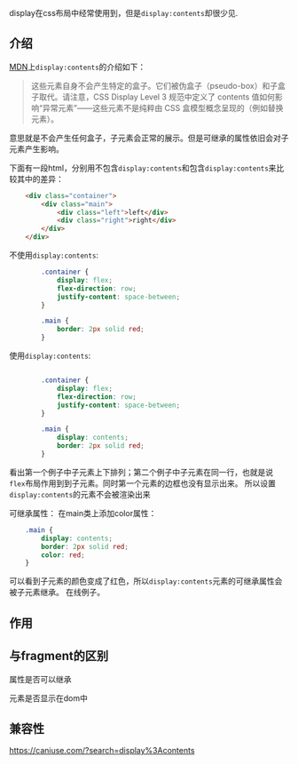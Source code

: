 display在css布局中经常使用到，但是`display:contents`却很少见.

## 介绍

[MDN](https://developer.mozilla.org/zh-CN/docs/Web/CSS/display)上`display:contents`的介绍如下：
> 这些元素自身不会产生特定的盒子。它们被伪盒子（pseudo-box）和子盒子取代。请注意，CSS Display Level 3 规范中定义了 contents 值如何影响“异常元素”——这些元素不是纯粹由 CSS 盒模型概念呈现的（例如替换元素）。

意思就是不会产生任何盒子，子元素会正常的展示。但是可继承的属性依旧会对子元素产生影响。

下面有一段html，分别用不包含`display:contents`和包含`display:contents`来比较其中的差异：
```html
    <div class="container">
        <div class="main">
            <div class="left">left</div>
            <div class="right">right</div>
        </div>
    </div>
```

不使用`display:contents`:
```css
        .container {
            display: flex;
            flex-direction: row;
            justify-content: space-between;
        }

        .main {
            border: 2px solid red;
        }
```


使用`display:contents`:
```css

        .container {
            display: flex;
            flex-direction: row;
            justify-content: space-between;
        }

        .main {
            display: contents;
            border: 2px solid red;
        }
```

看出第一个例子中子元素上下排列；第二个例子中子元素在同一行，也就是说`flex`布局作用到到子元素。同时第一个元素的边框也没有显示出来。
所以设置`display:contents`的元素不会被渲染出来


可继承属性：
在main类上添加color属性：

```css
    .main {
        display: contents;
        border: 2px solid red;
        color: red;
    }
```
可以看到子元素的颜色变成了红色，所以`display:contents`元素的可继承属性会被子元素继承。
在线例子。



## 作用


## 与fragment的区别
属性是否可以继承


元素是否显示在dom中


## 兼容性

https://caniuse.com/?search=display%3Acontents